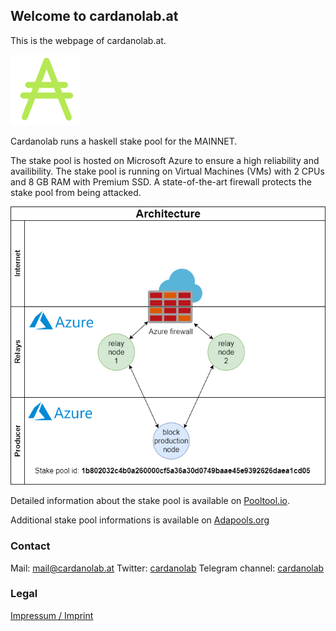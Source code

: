 ## Welcome to cardanolab.at

This is the webpage of cardanolab.at.

![](ada.png)

Cardanolab runs a haskell stake pool for the MAINNET.

The stake pool is hosted on Microsoft Azure to ensure a high reliability and availibility. The stake pool is running on Virtual Machines (VMs) with 2 CPUs and 8 GB RAM with Premium SSD. A state-of-the-art firewall protects the stake pool from being attacked.

![](cardano-node.png)

Detailed information about the stake pool is available on [Pooltool.io](https://pooltool.io/pool/1b802032c4b0a260000cf5a36a30d0749baae45e9392626daea1cd05/blocks).

Additional stake pool informations is available on [Adapools.org](https://adapools.org/pool/1b802032c4b0a260000cf5a36a30d0749baae45e9392626daea1cd05)

### Contact

Mail: [mail@cardanolab.at](mailto:mail@cardanolab.at) 
Twitter: [cardanolab](https://twitter.com/cardanolab) 
Telegram channel: [cardanolab](https://t.me/cardanolab) 

### Legal
[Impressum / Imprint](https://cardanolab.at/impressum.html)

